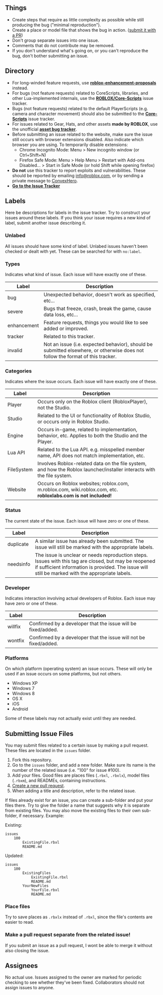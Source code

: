 ## Things

- Create steps that require as little complexity as possible while still producing the bug ("minimal reproduction").
- Create a place or model file that shows the bug in action. ([submit it with a PR](#submitting-issue-files))
- Don't group separate issues into one issue.
- Comments that do not contribute may be removed.
- If you don't understand what's going on, or you can't reproduce the bug, don't bother submitting an issue.

## Directory

- For long-winded feature requests, use **[roblox-enhancement-proposals](https://github.com/RobloxLabs/roblox-enhancement-proposals)** instead.
- For bugs (not feature requests) related to CoreScripts, libraries, and other Lua-implemented internals, use the **[ROBLOX/Core-Scripts](https://github.com/ROBLOX/Core-Scripts)** issue tracker.
- Bugs (not feature requests) related to the default PlayerScripts (e.g. camera and character movement) should also be submitted to the **[Core-Scripts](https://github.com/ROBLOX/Core-Scripts)** issue tracker.
- For issues related to Gear, Hats, and other assets **made by ROBLOX**, use the unofficial **[asset bug tracker](https://github.com/matthewdean/roblox-asset-bug-tracker)**.
- Before submitting an issue related to the website, make sure the issue still occurs with browser extensions disabled. Also indicate which browser you are using. To temporarily disable extensions:
	- Chrome Incognito Mode: Menu > New incognito window (or Ctrl+Shift+N)
	- Firefox Safe Mode: Menu > Help Menu > Restart with Add-ons Disabled... > Start in Safe Mode (or hold Shift while opening firefox)
- **Do not** use this tracker to report exploits and vulnerabilities. These should be reported by emailing info@roblox.com, or by sending a private message to [ConvexHero](http://www.roblox.com/User.aspx?id=66766775).
- **[Go to the Issue Tracker](https://github.com/Anaminus/roblox-bug-tracker/issues)**

## Labels

Here be descriptions for labels in the issue tracker. Try to construct your issues around these labels. If you think your issue requires a new kind of label, submit another issue describing it.

### Unlabed

All issues should have some kind of label. Unlabed issues haven't been checked or dealt with yet. These can be searched for with `no:label`.

### Types

Indicates what kind of issue. Each issue will have exactly one of these.

Label       | Description
------------|------------
bug         | Unexpected behavior, doesn't work as specified, etc...
severe      | Bugs that freeze, crash, break the game, cause data loss, etc...
enhancement | Feature requests, things you would like to see added or improved.
tracker     | Related to this tracker.
invalid     | Not an issue (i.e. expected behavior), should be submitted elsewhere, or otherwise does not follow the format of this tracker.

### Categories

Indicates where the issue occurs. Each issue will have exactly one of these.

Label      | Description
-----------|------------
Player     | Occurs only on the Roblox client (RobloxPlayer), not the Studio.
Studio     | Related to the UI or functionality of Roblox Studio, or occurs only in Roblox Studio.
Engine     | Occurs in-game, related to implementation, behavior, etc. Applies to both the Studio and the Player.
Lua API    | Related to the Lua API. e.g. misspelled member name, API does not match implementation, etc.
FileSystem | Involves Roblox-related data on the file system, and how the Roblox launcher/installer interacts with the file system.
Website    | Occurs on Roblox websites; roblox.com, m.roblox.com, wiki.roblox.com, etc. **robloxlabs.com is not included!**

### Status

The current state of the issue. Each issue will have zero or one of these.

Label     | Description
----------|------------
duplicate | A similar issue has already been submitted. The issue will still be marked with the appropriate labels.
needsinfo | The issue is unclear or needs reproduction steps. Issues with this tag are closed, but may be reopened if sufficient information is provided. The issue will still be marked with the appropriate labels.

### Developer

Indicates interaction involving actual developers of Roblox. Each issue may have zero or one of these.

Label   | Description
--------|------------
willfix | Confirmed by a developer that the issue will be fixed/added.
wontfix | Confirmed by a developer that the issue will not be fixed/added.

### Platforms

On which platform (operating system) an issue occurs. These will only be used if an issue occurs on some platforms, but not others.

- Windows XP
- Windows 7
- Windows 8
- OS X
- iOS
- Android

Some of these labels may not actually exist until they are needed.

## Submitting Issue Files

You may submit files related to a certain issue by making a pull request.
These files are located in the `issues` folder.

1. Fork this repository.
2. Go to the `issues` folder, and add a new folder. Make sure its name is the
   number of the related issue (i.e. "100" for issue #100).
3. Add your files. Good files are places files (`.rbxl`, `.rbxlx`), model
   files (`.rbxm`), and READMEs, containing instructions.
4. [Create a new pull request](https://help.github.com/articles/creating-a-pull-request).
5. When adding a title and description, refer to the related issue.

If files already exist for an issue, you can create a sub-folder and put your
files there. Try to give the folder a name that suggests why it is separate
from existing files. You may also move the existing files to their own sub-
folder, if necessary. Example:

Existing:

	issues
		100
			ExistingFile.rbxl
			README.md

Updated:

	issues
		100
			ExistingFiles
				ExistingFile.rbxl
				README.md
			YourNewFiles
				YourFile.rbxl
				README.md

### Place files

Try to save places as `.rbxlx` instead of `.rbxl`, since the file's contents
are easier to read.

### Make a pull request separate from the related issue!

If you submit an issue as a pull request, I wont be able to merge it without
also closing the issue.

## Assignees

No actual use. Issues assigned to the owner are marked for periodic checking
to see whether they've been fixed. Collaborators should not assign issues to
anyone.
